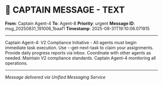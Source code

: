 # 🚨 CAPTAIN MESSAGE - TEXT

**From**: Captain Agent-4
**To**: Agent-8
**Priority**: urgent
**Message ID**: msg_20250831_191006_1baaf1
**Timestamp**: 2025-08-31T19:10:06.071915

---

Captain Agent-4: V2 Compliance Initiative - All agents must begin immediate task execution. Use --get-next-task to claim your assignments. Provide daily progress reports via inbox. Coordinate with other agents as needed. Maintain V2 compliance standards. Captain Agent-4 monitoring all operations.

---
*Message delivered via Unified Messaging Service*
